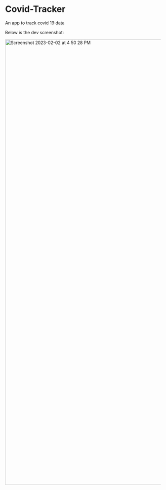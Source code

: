 # Covid-Tracker
 An app to track covid 19 data
 
 Below is the dev screenshot:
 
 <img width="1440" alt="Screenshot 2023-02-02 at 4 50 28 PM" src="https://user-images.githubusercontent.com/75575639/216311319-e8032bcd-5b93-40d5-8863-6d21b05684cd.png">

